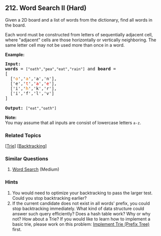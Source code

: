 <!--|This file generated by command(leetcode description); DO NOT EDIT.    |-->
<!--+----------------------------------------------------------------------+-->
<!--|@author    Openset <openset.wang@gmail.com>                           |-->
<!--|@link      https://github.com/openset                                 |-->
<!--|@home      https://github.com/openset/leetcode                        |-->
<!--+----------------------------------------------------------------------+-->

## 212. Word Search II (Hard)

<p>Given a 2D board and a list of words from the dictionary, find all words in the board.</p>

<p>Each word must be constructed from letters of sequentially adjacent cell, where &quot;adjacent&quot; cells are those horizontally or vertically neighboring. The same letter cell may not be used more than once in a word.</p>

<p><strong>Example:</strong></p>

<pre>
<strong>Input:</strong> 
<b>words</b> = <code>[&quot;oath&quot;,&quot;pea&quot;,&quot;eat&quot;,&quot;rain&quot;]</code> and <b>board </b>=
[
  [&#39;<span style="color:#d70">o</span>&#39;,&#39;<span style="color:#d70">a</span>&#39;,&#39;a&#39;,&#39;n&#39;],
  [&#39;e&#39;,&#39;<span style="color:#d30">t</span>&#39;,&#39;<span style="color:#d00">a</span>&#39;,&#39;<span style="color:#d00">e</span>&#39;],
  [&#39;i&#39;,&#39;<span style="color:#d70">h</span>&#39;,&#39;k&#39;,&#39;r&#39;],
  [&#39;i&#39;,&#39;f&#39;,&#39;l&#39;,&#39;v&#39;]
]

<strong>Output:&nbsp;</strong><code>[&quot;eat&quot;,&quot;oath&quot;]</code>
</pre>

<p><b>Note:</b><br />
You may assume that all inputs are consist of lowercase letters <code>a-z</code>.</p>

### Related Topics
[[Trie](https://github.com/openset/leetcode/tree/master/tag/trie/README.md)] [[Backtracking](https://github.com/openset/leetcode/tree/master/tag/backtracking/README.md)] 

### Similar Questions
  1. [Word Search](https://github.com/openset/leetcode/tree/master/problems/word-search) (Medium)

### Hints
  1. You would need to optimize your backtracking to pass the larger test. Could you stop backtracking earlier?
  1. If the current candidate does not exist in all words&#39; prefix, you could stop backtracking immediately. What kind of data structure could answer such query efficiently? Does a hash table work? Why or why not? How about a Trie? If you would like to learn how to implement a basic trie, please work on this problem: <a href="https://leetcode.com/problems/implement-trie-prefix-tree/">Implement Trie (Prefix Tree)</a> first.
